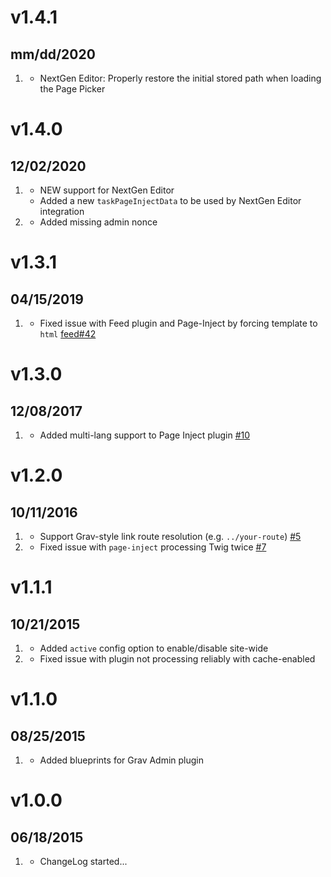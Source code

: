 # v1.4.1
## mm/dd/2020

1. [](#improved)
    * NextGen Editor: Properly restore the initial stored path when loading the Page Picker

# v1.4.0
## 12/02/2020

1. [](#new)
    * NEW support for NextGen Editor
    * Added a new `taskPageInjectData` to be used by NextGen Editor integration
1. [](#bugfix)
    * Added missing admin nonce

# v1.3.1
## 04/15/2019

1. [](#bugfix)
    * Fixed issue with Feed plugin and Page-Inject by forcing template to `html` [feed#42](https://github.com/getgrav/grav-plugin-feed/issues/42)

# v1.3.0
## 12/08/2017

1. [](#new)
    * Added multi-lang support to Page Inject plugin [#10](https://github.com/getgrav/grav-plugin-page-inject/issues/10)

# v1.2.0
## 10/11/2016

1. [](#improved)
    * Support Grav-style link route resolution (e.g. `../your-route`) [#5](https://github.com/getgrav/grav-plugin-page-inject/issues/5)
1. [](#bugfix)
    * Fixed issue with `page-inject` processing Twig twice [#7](https://github.com/getgrav/grav-plugin-page-inject/issues/7)

# v1.1.1
## 10/21/2015

1. [](#new)
    * Added `active` config option to enable/disable site-wide
1. [](#bugfix)
    * Fixed issue with plugin not processing reliably with cache-enabled

# v1.1.0
## 08/25/2015

1. [](#improved)
    * Added blueprints for Grav Admin plugin

# v1.0.0
## 06/18/2015

1. [](#new)
    * ChangeLog started...
